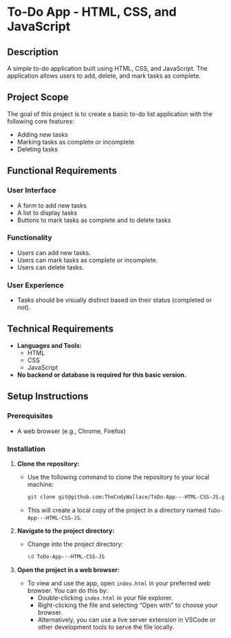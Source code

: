 # To-Do App - HTML, CSS, and JavaScript

## Description
A simple to-do application built using HTML, CSS, and JavaScript. The application allows users to add, delete, and mark tasks as complete.

## Project Scope
The goal of this project is to create a basic to-do list application with the following core features:
- Adding new tasks
- Marking tasks as complete or incomplete
- Deleting tasks

## Functional Requirements

### User Interface
- A form to add new tasks
- A list to display tasks
- Buttons to mark tasks as complete and to delete tasks

### Functionality
- Users can add new tasks.
- Users can mark tasks as complete or incomplete.
- Users can delete tasks.

### User Experience
- Tasks should be visually distinct based on their status (completed or not).

## Technical Requirements
- **Languages and Tools:**
  - HTML
  - CSS
  - JavaScript
- **No backend or database is required for this basic version.**

## Setup Instructions

### Prerequisites
- A web browser (e.g., Chrome, Firefox)

### Installation
1. **Clone the repository:**
   - Use the following command to clone the repository to your local machine:
     ```bash
     git clone git@github.com:TheCodyWallace/ToDo-App---HTML-CSS-JS.git
     ```
   - This will create a local copy of the project in a directory named `ToDo-App---HTML-CSS-JS`.

2. **Navigate to the project directory:**
   - Change into the project directory:
     ```bash
     cd ToDo-App---HTML-CSS-JS
     ```

3. **Open the project in a web browser:**
   - To view and use the app, open `index.html` in your preferred web browser. You can do this by:
     - Double-clicking `index.html` in your file explorer.
     - Right-clicking the file and selecting “Open with” to choose your browser.
     - Alternatively, you can use a live server extension in VSCode or other development tools to serve the file locally.
